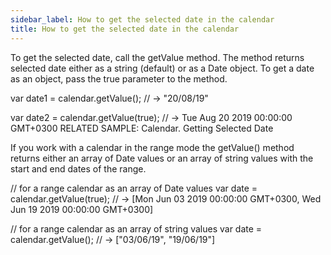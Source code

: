 ```yaml
---
sidebar_label: How to get the selected date in the calendar
title: How to get the selected date in the calendar
---
```

To get the selected date, call the getValue method. The method returns selected date either as a string (default) or as a Date object. To get a date as an object, pass the true parameter to the method.

var date1 = calendar.getValue(); // -> "20/08/19"
 
var date2 = calendar.getValue(true); // -> Tue Aug 20 2019 00:00:00 GMT+0300
RELATED SAMPLE:  Calendar. Getting Selected Date

If you work with a calendar in the range mode the getValue() method returns either an array of Date values or an array of string values with the start and end dates of the range.

// for a range calendar as an array of Date values 
var date = calendar.getValue(true); 
// -> [Mon Jun 03 2019 00:00:00 GMT+0300, Wed Jun 19 2019 00:00:00 GMT+0300]
 
// for a range calendar as an array of string values 
var date = calendar.getValue(); // ->  ["03/06/19", "19/06/19"]